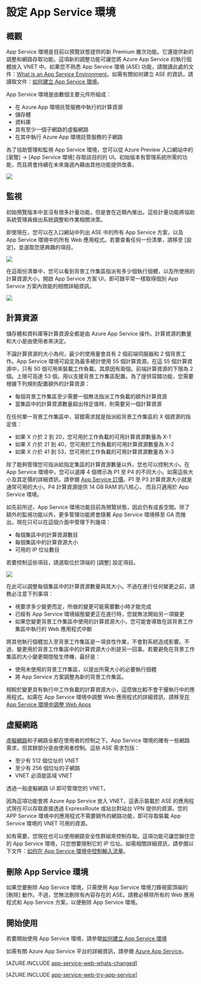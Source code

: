 <properties 
	pageTitle="如何設定 App Service 環境" 
	description="設定、管理和監視 App Service環境" 
	services="app-service\web" 
	documentationCenter="" 
	authors="ccompy" 
	manager="stefsch" 
	editor=""/>

<tags 
	ms.service="app-service-web" 
	ms.workload="web" 
	ms.tgt_pltfrm="na" 
	ms.devlang="na" 
	ms.topic="article" 
	ms.date="04/27/2015" 
	ms.author="ccompy"/>

# 設定 App Service 環境 #

## 概觀 ##

App Service 環境是目前以預覽狀態提供的新 Premium 層次功能。它還提供新的調整和網路存取功能。這項新的調整功能可讓您將 Azure App Service 的執行個體放入 VNET 中。如果您不熟悉 App Service 環境 (ASE) 功能，請閱讀此處的文件：[What is an App Service Environment](app-service-app-service-environment-intro.md)。如需有關如何建立 ASE 的資訊，請讀取文件：[如何建立 App Service 環境](app-service-web-how-to-create-an-app-service-environment.md)。

App Service 環境是由數個主要元件所組成：

- 在 Azure App 環境託管服務中執行的計算資源
- 儲存體
- 資料庫
- 具有至少一個子網路的虛擬網路
- 在其中執行 Azure App 環境託管服務的子網路

為了協助管理和監視 App Service 環境，您可以從 Azure Preview 入口網站中的 [瀏覽] -> [App Service 環境] 存取該目的的 UI。初始版本有管理系統所需的功能，而且將會持續在未來幾週內藉由其他功能提供改善。

![][1]

## 監視 ##

初始預覽版本中並沒有很多計量功能，但是會在近期內推出。這些計量功能將協助系統管理員做出系統調整和作業相關決策。

即使現在，您可以在入口網站中列出 ASE 中的所有 App Service 方案，以及 App Service 環境中的所有 Web 應用程式。若要查看任何一份清單，請移至 [設定]，並選取您感興趣的項目。

![][3]

在這兩份清單中，您可以看到背景工作集區指派有多少個執行個體，以及所使用的計算資源大小。開啟 App Service 方案 UI，即可跟平常一樣取得個別 App Service 方案內效能的相關詳細資訊。

![][4]

## 計算資源 ##

儲存體和資料庫等計算資源全都是由 Azure App Service 操作。計算資源的數量和大小是由使用者來決定。

不論計算資源的大小為何，最少的使用量會具有 2 個前端伺服器和 2 個背景工作。App Service 環境可設定為最多總計使用 55 個計算資源。在這 55 個計算資源中，只有 50 個可用來裝載工作負載。其原因有兩個。前端計算資源的下限為 2 個。上限可高達 53 個，用以支援背景工作集區配置。為了提供容錯功能，您需要根據下列規則配置額外的計算資源：

- 每個背景工作集區至少需要一個無法指派工作負載的額外計算資源
- 當集區中的計算資源數量超出特定值時，則需要另一個計算資源

在任何單一背景工作集區中，容錯需求就是指派給背景工作集區的 X 個資源的指定值：

- 如果 X 介於 2 到 20，您可用於工作負載的可用計算資源數量為 X-1
- 如果 X 介於 21 到 40，您可用於工作負載的可用計算資源數量為 X-2
- 如果 X 介於 41 到 53，您可用於工作負載的可用計算資源數量為 X-3

除了能夠管理您可指派給指定集區的計算資源數量以外，您也可以控制大小。在 App Service 環境中，您可以選擇 4 個標示為 P1 至 P4 的不同大小。如需這些大小及其定價的詳細資訊，請參閱 [App Service 訂價](../app-service/app-service-value-prop-what-is.md)。P1 至 P3 計算資源大小就是通常可用的大小。P4 計算資源提供 14 GB RAM 的八核心， 而且只適用於 App Service 環境。

如先前所述，App Service 環境功能目前為預覽狀態，因此仍有成長空間。除了額外的監視功能以外，更多管理功能將會隨著 App Service 環境移至 GA 而推出。現在只可以在這個介面中管理下列幾項：

- 每個集區中的計算資源數目
- 每個集區中的計算資源大小
- 可用的 IP 位址數目

若要控制這些項目，請選取位於頂端的 [調整] 設定項目。

![][2]

在此可以調整每個集區中的計算資源數量與其大小。不過在進行任何變更之前，請務必注意下列事項：

- 視要求多少變更而定，所做的變更可能需要數小時才能完成
- 已經有 App Service 環境組態變更正在進行時，您就無法開始另一項變更
- 如果您變更背景工作集區中使用的計算資源大小，您可能會導致在該背景工作集區中執行的 Web 應用程式中斷

將其他執行個體加入至背景工作集區是一項良性作業，不會對系統造成影響。不過，變更用於背景工作集區中的計算資源大小則是另一回事。若要避免在背景工作集區的大小變更期間發生停機，最好是：

- 使用未使用的背景工作集區，以提出所需大小的必要執行個體
- 將 App Service 方案調整為新的背景工作集區。  
 
相較於變更具有執行中工作負載的計算資源大小，這麼做比較不會干擾執行中的應用程式。如需在 App Service 環境中調整 Web 應用程式的詳細資訊，請移至[在 App Service 環境中調整 Web Apps](app-service-web-scale-a-web-app-in-an-app-service-environment.md)

## 虛擬網路 ##

[虛擬網路][virtualnetwork]和子網路全都在使用者的控制之下。App Service 環境的確有一些網路需求，但其餘部分是由使用者控制。這些 ASE 需求包括：

- 至少有 512 個位址的 VNET
- 至少有 256 個位址的子網路 
- VNET 必須是區域 VNET  
 
透過一般虛擬網路 UI 即可管理您的 VNET。

因為這項功能會將 Azure App Service 放入 VNET，這表示裝載於 ASE 的應用程式現在可以存取直接透過 ExpressRoute 或站台對站台 VPN 提供的資源。您的 APP Service 環境中的應用程式不需要額外的網路功能，即可存取裝載 App Service 環境的 VNET 可用的資源。

如有需要，您現在也可以使用網路安全性群組來控制存取。這項功能可讓您鎖住您的 App Service 環境，只您想要限制它的 IP 位址。如需相關詳細資訊，請參閱以下文件：[如何在 App Service 環境中控制輸入流量](app-service-app-service-environment-control-inbound-traffic.md)。

## 刪除 App Service 環境 ##

如果您要刪除 App Service 環境，只需使用 App Service 環境刀鋒視窗頂端的 [刪除] 動作。不過，您無法刪除有內容存在的 ASE。請務必移除所有的 Web 應用程式和 App Service 方案，以便刪除 App Service 環境。

## 開始使用

若要開始使用 App Service 環境，請參閱[如何建立 App Service 環境](app-service-web-how-to-create-an-app-service-environment.md)

如需有關 Azure App Service 平台的詳細資訊，請參閱 [Azure App Service](../app-service/app-service-value-prop-what-is.md)。

[AZURE.INCLUDE [app-service-web-whats-changed](../../includes/app-service-web-whats-changed.md)]

[AZURE.INCLUDE [app-service-web-try-app-service](../../includes/app-service-web-try-app-service.md)]

<!--Image references-->
[1]: ./media/app-service-web-configure-an-app-service-environment/configureaseblade.png
[2]: ./media/app-service-web-configure-an-app-service-environment/configurescale.png
[3]: ./media/app-service-web-configure-an-app-service-environment/configureasplist.png
[4]: ./media/app-service-web-configure-an-app-service-environment/configurewebapplist.png

<!--Links-->
[WhatisASE]: http://azure.microsoft.com/documentation/articles/app-service-app-service-environment-intro/
[Appserviceplans]: http://azure.microsoft.com/documentation/articles/azure-web-sites-web-hosting-plans-in-depth-overview/
[HowtoCreateASE]: http://azure.microsoft.com/documentation/articles/app-service-web-how-to-create-an-app-service-environment/
[HowtoScale]: http://azure.microsoft.com/documentation/articles/app-service-web-scale-a-web-app-in-an-app-service-environment/
[ControlInbound]: http://azure.microsoft.com/documentation/articles/app-service-app-service-environment-control-inbound-traffic/
[virtualnetwork]: https://msdn.microsoft.com/library/azure/dn133803.aspx
[AppServicePricing]: http://azure.microsoft.com/pricing/details/app-service/
[AzureAppService]: http://azure.microsoft.com/documentation/articles/app-service-value-prop-what-is/
 

<!---HONumber=62-->
